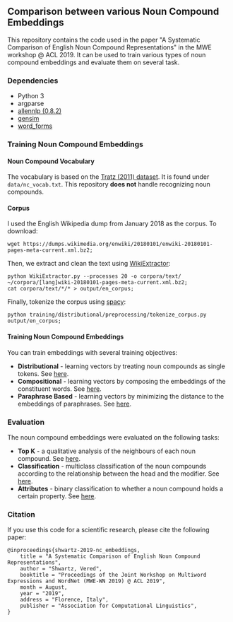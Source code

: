 ## Comparison between various Noun Compound Embeddings 

This repository contains the code used in the paper "A Systematic Comparison of English Noun Compound Representations" in the MWE workshop @ ACL 2019. 
It can be used to train various types of noun compound embeddings and evaluate them on several task. 

### Dependencies

- Python 3
- argparse
- [allennlp (0.8.2)](https://github.com/allenai/allennlp/)
- [gensim](https://github.com/RaRe-Technologies/gensim)
- [word_forms](https://github.com/gutfeeling/word_forms)

### Training Noun Compound Embeddings

#### Noun Compound Vocabulary

The vocabulary is based on the [Tratz (2011) dataset](http://digitallibrary.usc.edu/cdm/ref/collection/p15799coll3/id/176191). It is found under `data/nc_vocab.txt`. This repository **does not** handle recognizing noun compounds.  

#### Corpus 

I used the English Wikipedia dump from January 2018 as the corpus. To download:

```
wget https://dumps.wikimedia.org/enwiki/20180101/enwiki-20180101-pages-meta-current.xml.bz2;
```

Then, we extract and clean the text using [WikiExtractor](https://github.com/attardi/wikiextractor):

```
python WikiExtractor.py --processes 20 -o corpora/text/ ~/corpora/[lang]wiki-20180101-pages-meta-current.xml.bz2;
cat corpora/text/*/* > output/en_corpus;
```

Finally, tokenize the corpus using [spacy](https://spacy.io/):

```
python training/distributional/preprocessing/tokenize_corpus.py output/en_corpus;
```

#### Training Noun Compound Embeddings

You can train embeddings with several training objectives:

- **Distributional** - learning vectors by treating noun compounds as single tokens. See [here](source/training/distributional/README.md). 
- **Compositional** - learning vectors by composing the embeddings of the constituent words. See [here](source/training/compositional/README.md). 
- **Paraphrase Based** - learning vectors by minimizing the distance to the embeddings of paraphrases. See [here](source/training/paraphrase_based/README.md). 

### Evaluation

The noun compound embeddings were evaluated on the following tasks:

- **Top K** - a qualitative analysis of the neighbours of each noun compound. See [here](source/evaluation/top_k/README.md). 
- **Classification** - multiclass classification of the noun compounds according to the relationship between the head and the modifier. See [here](source/evaluation/classification/README.md).
- **Attributes** - binary classification to whether a noun compound holds a certain property. See [here](source/evaluation/attributes/README.md).

### Citation

If you use this code for a scientific research, please cite the following paper:

```
@inproceedings{shwartz-2019-nc_embeddings,
    title = "A Systematic Comparison of English Noun Compound Representations",
    author = "Shwartz, Vered",
    booktitle = "Proceedings of the Joint Workshop on Multiword Expressions and WordNet (MWE-WN 2019) @ ACL 2019",
    month = August,
    year = "2019",
    address = "Florence, Italy",
    publisher = "Association for Computational Linguistics",
}
```